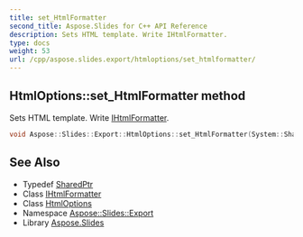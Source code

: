 ```yaml
---
title: set_HtmlFormatter
second_title: Aspose.Slides for C++ API Reference
description: Sets HTML template. Write IHtmlFormatter.
type: docs
weight: 53
url: /cpp/aspose.slides.export/htmloptions/set_htmlformatter/
---
```

## HtmlOptions::set_HtmlFormatter method


Sets HTML template. Write [IHtmlFormatter](../../ihtmlformatter/).

```cpp
void Aspose::Slides::Export::HtmlOptions::set_HtmlFormatter(System::SharedPtr<IHtmlFormatter> value) override
```

## See Also

* Typedef [SharedPtr](../../../system/sharedptr/)
* Class [IHtmlFormatter](../../ihtmlformatter/)
* Class [HtmlOptions](../)
* Namespace [Aspose::Slides::Export](../../)
* Library [Aspose.Slides](../../../)
